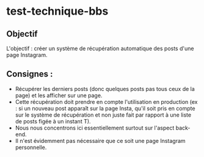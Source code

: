 # test-technique-bbs

## Objectif

L'objectif : créer un système de récupération automatique des posts d'une page Instagram.

## Consignes :
- Récupérer les derniers posts (donc quelques posts pas tous ceux de la page) et les afficher sur une page.
- Cette récupération doit prendre en compte l'utilisation en production (ex : si un nouveau post apparaît sur la page Insta, qu'il soit pris en compte sur le système de récupération et non juste fait par rapport à une liste de posts figée à un instant T).
- Nous nous concentrons ici essentiellement surtout sur l'aspect back-end.
- Il n'est évidemment pas nécessaire que ce soit une page Instagram personnelle.
